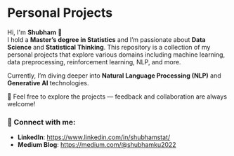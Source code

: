 # Personal Projects

Hi, I'm **Shubham** 👋  
I hold a **Master’s degree in Statistics** and I’m passionate about **Data Science** and **Statistical Thinking**. This repository is a collection of my personal projects that explore various domains including machine learning, data preprocessing, reinforcement learning, NLP, and more.

Currently, I’m diving deeper into **Natural Language Processing (NLP)** and **Generative AI** technologies.

📌 Feel free to explore the projects — feedback and collaboration are always welcome!


### 🔗 Connect with me:
- **LinkedIn**: https://www.linkedin.com/in/shubhamstat/
- **Medium Blog**: https://medium.com/@shubhamku2022

